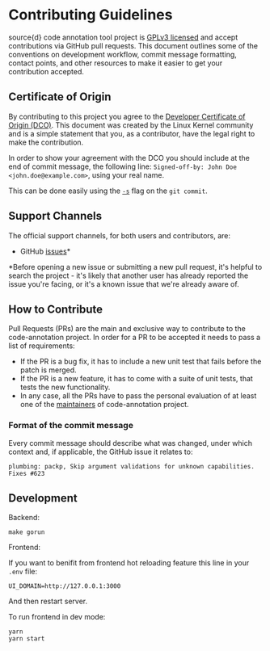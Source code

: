 # Contributing Guidelines

source{d} code annotation tool project is [GPLv3 licensed](LICENSE) and accept
contributions via GitHub pull requests. This document outlines some of the
conventions on development workflow, commit message formatting, contact points,
and other resources to make it easier to get your contribution accepted.

## Certificate of Origin

By contributing to this project you agree to the [Developer Certificate of
Origin (DCO)](DCO). This document was created by the Linux Kernel community and is a
simple statement that you, as a contributor, have the legal right to make the
contribution.

In order to show your agreement with the DCO you should include at the end of commit message,
the following line: `Signed-off-by: John Doe <john.doe@example.com>`, using your real name.

This can be done easily using the [`-s`](https://github.com/git/git/blob/b2c150d3aa82f6583b9aadfecc5f8fa1c74aca09/Documentation/git-commit.txt#L154-L161) flag on the `git commit`.

## Support Channels

The official support channels, for both users and contributors, are:

* GitHub [issues](https://github.com/src-d/code-annotation/issues)\*

\*Before opening a new issue or submitting a new pull request, it's helpful to
search the project - it's likely that another user has already reported the
issue you're facing, or it's a known issue that we're already aware of.

## How to Contribute

Pull Requests (PRs) are the main and exclusive way to contribute to the code-annotation project.
In order for a PR to be accepted it needs to pass a list of requirements:

* If the PR is a bug fix, it has to include a new unit test that fails before the patch is merged.
* If the PR is a new feature, it has to come with a suite of unit tests, that tests the new functionality.
* In any case, all the PRs have to pass the personal evaluation of at least one of the [maintainers](MAINTAINERS) of code-annotation project.

### Format of the commit message

Every commit message should describe what was changed, under which context and, if applicable, the GitHub issue it relates to:

```
plumbing: packp, Skip argument validations for unknown capabilities. Fixes #623
```

## Development

Backend:

```
make gorun
```

Frontend:

If you want to benifit from frontend hot reloading feature this line in your `.env` file:

```
UI_DOMAIN=http://127.0.0.1:3000
```

And then restart server.

To run frontend in dev mode:

```
yarn
yarn start
```
